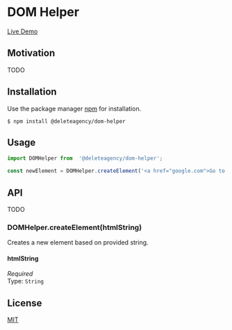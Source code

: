 # DOM Helper

[Live Demo](https://delete-agency.github.io/dom-helper/)

## Motivation

TODO 

## Installation

Use the package manager [npm](https://docs.npmjs.com/about-npm/) for installation.

```
$ npm install @deleteagency/dom-helper
```

## Usage

```js
import DOMHelper from  '@deleteagency/dom-helper';

const newElement = DOMHelper.createElement('<a href="google.com">Go to Google</a>');
```

## API

TODO

### DOMHelper.createElement(htmlString)

Creates a new element based on provided string.

#### htmlString

*Required*<br>
Type: `String`

## License
[MIT](https://choosealicense.com/licenses/mit/)